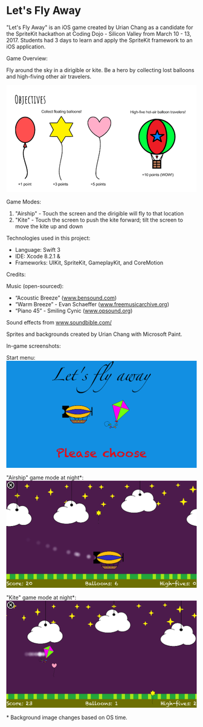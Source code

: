 # Let's Fly Away

"Let's Fly Away" is an iOS game created by Urian Chang as a candidate for the SpriteKit hackathon at Coding Dojo - Silicon Valley from March 10 - 13, 2017. Students had 3 days to learn and apply the SpriteKit framework to an iOS application.

Game Overview:

Fly around the sky in a dirigible or kite. Be a hero by collecting lost balloons and high-fiving other air travelers.

![Screenshot](/screenshots/objectives.png)

Game Modes:
  1. "Airship" - Touch the screen and the dirigible will fly to that location
  2. "Kite" - Touch the screen to push the kite forward; tilt the screen to move the kite up and down

Technologies used in this project:
  * Language: Swift 3
  * IDE: Xcode 8.2.1 & 
  * Frameworks: UIKit, SpriteKit, GameplayKit, and CoreMotion

Credits:

Music (open-sourced):
  * “Acoustic Breeze” (www.bensound.com)
  * “Warm Breeze” - Evan Schaeffer (www.freemusicarchive.org)
  * “Piano 45” - Smiling Cynic (www.opsound.org)

Sound effects from www.soundbible.com/

Sprites and backgrounds created by Urian Chang with Microsoft Paint.

In-game screenshots:

Start menu:
![Screenshot](/screenshots/start_menu.png)

"Airship" game mode at night\*:
![Screenshot](/screenshots/dirigible_night.png)

"Kite" game mode at night\*:
![Screenshot](/screenshots/kite_night.png)

\* Background image changes based on OS time.

